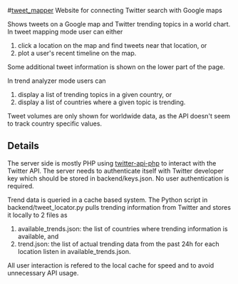 #[tweet_mapper](http://lajanki.mbnet.fi/tweet_mapper/tweet_mapper.html)
Website for connecting Twitter search with Google maps

Shows tweets on a Google map and Twitter trending topics in a world chart.
In tweet mapping mode user can either
  1. click a location on the map and find tweets near that location, or
  2. plot a user's recent timeline on the map.
  
Some additional tweet information is shown on the lower part of the page.

In trend analyzer mode users can
  1. display a list of trending topics in a given country, or
  2. display a list of countries where a given topic is trending.
  
Tweet volumes are only shown for worldwide data, as the API doesn't seem to track
country specific values.

## Details
The server side is mostly PHP using [twitter-api-php](https://github.com/J7mbo/twitter-api-php) to interact with the Twitter API.
The server needs to authenticate itself with Twitter developer key which should be stored in backend/keys.json.
No user authentication is required.

Trend data is queried in a cache based system. The Python script in backend/tweet_locator.py pulls trending information from Twitter
and stores it locally to 2 files as
  1. available_trends.json: the list of countries where trending information is available, and
  2. trend.json: the list of actual trending data from the past 24h for each location listen in available_trends.json.
  
 All user interaction is refered to the local cache for speed and to avoid unnecessary API usage.
